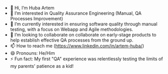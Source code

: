 - 👋 Hi, I’m Huba Artem
- 👀 I’m interested in Quality Assurance Engineering (Manual, QA Processes Improvement)
- 🌱 I’m currently interested in ensuring software quality through manual testing, with a focus on Webapp and Agile methodologies.
- 💞️ I’m looking to collaborate on collaborate on early-stage products to help establish effective QA processes from the ground up.
- 📫 How to reach me (https://www.linkedin.com/in/artem-huba/)
- 😄 Pronouns: He/Him
- ⚡ Fun fact: My first "QA" experience was relentlessly testing the limits of my parents' patience as a kid!
